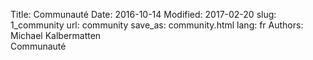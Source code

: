Title: Communauté
Date: 2016-10-14
Modified: 2017-02-20
slug: 1_community
url: community
save_as: community.html
lang: fr
Authors: Michael Kalbermatten
<br>
Communauté